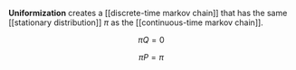 **Uniformization** creates a [[discrete-time markov chain]] that has the same [[stationary distribution]] $\pi$ as the [[continuous-time markov chain]].

$$
\pi Q = 0
$$

$$
\pi P = \pi
$$